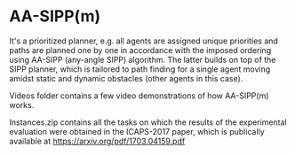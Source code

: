 # AA-SIPP(m)
It's a prioritized planner, e.g. all agents are assigned unique priorities and paths are planned one by one in accordance with the imposed ordering using AA-SIPP (any-angle SIPP) algorithm. The latter builds on top of the SIPP planner, which is tailored to path finding for a single agent moving amidst static and dynamic obstacles (other agents in this case).

Videos folder contains a few video demonstrations of how AA-SIPP(m) works.

Instances.zip contains all the tasks on which the results of the experimental evaluation were obtained in the ICAPS-2017 paper, which is publically available at https://arxiv.org/pdf/1703.04159.pdf
